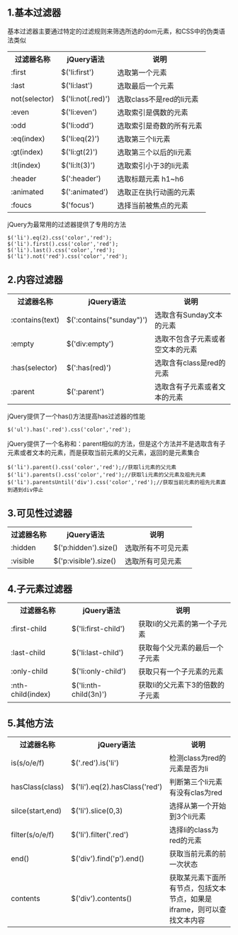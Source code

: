 ## 1.基本过滤器 ##
基本过滤器主要通过特定的过滤规则来筛选所选的dom元素，和CSS中的伪类语法类似

<table>
		<tr>
			<th>过滤器名称</th>
			<th>jQuery语法</th>
			<th>说明</th>
		</tr>
		<tr>
			<td>:first</td>
			<td>$('li:first')</td>
			<td>选取第一个元素</td>
		</tr>
		<tr>
			<td>:last</td>
			<td>$('li:last')</td>
			<td>选取最后一个元素</td>
		</tr>
		<tr>
			<td>not(selector)</td>
			<td>$('li:not(.red)')</td>
			<td>选取class不是red的li元素</td>
		</tr>
		<tr>
			<td>:even</td>
			<td>$('li:even')</td>
			<td>选取索引是偶数的元素</td>
		</tr>
		<tr>
			<td>:odd</td>
			<td>$('li:odd')</td>
			<td>选取索引是奇数的所有元素</td>
		</tr>
		<tr>
			<td>:eq(index)</td>
			<td>$('li:eq(2)')</td>
			<td>选取第三个li元素</td>
		</tr>
		<tr>
			<td>:gt(index)</td>
			<td>$('li:gt(2)')</td>
			<td>选取第三个以后的li元素</td>
		</tr>
		<tr>
			<td>:lt(index)</td>
			<td>$('li:lt(3)')</td>
			<td>选取索引小于3的li元素</td>
		</tr>
		<tr>
			<td>:header</td>
			<td>$(':header')</td>
			<td>选取标题元素 h1~h6</td>
		</tr>
		<tr>
			<td>:animated</td>
			<td>$(':animated')</td>
			<td>选取正在执行动画的元素</td>
		</tr>
		<tr>
			<td>:foucs</td>
			<td>$('focus')</td>
			<td>选择当前被焦点的元素</td>
		</tr>
	</table>   


jQuery为最常用的过滤器提供了专用的方法

	$('li').eq(2).css('color','red');
	$('li').first().css('color','red');
	$('li').last().css('color','red');
	$('li').not('red').css('color','red');

## 2.内容过滤器 ##


<table>
		<tr>
			<th>过滤器名称</th>
			<th>jQuery语法</th>
			<th>说明</th>
		</tr>
		<tr>
			<td>:contains(text)</td>
			<td>$(':contains("sunday")')</td>
			<td>选取含有Sunday文本的元素</td>
		</tr>
		<tr>
			<td>:empty</td>
			<td>$('div:empty')</td>
			<td>选取不包含子元素或者空文本的元素</td>
		</tr>
		<tr>
			<td>:has(selector)</td>
			<td>$(':has(red)')</td>
			<td>选取含有class是red的元素</td>
		</tr>
		<tr>
			<td>:parent</td>
			<td>$(':parent')</td>
			<td>选取含有子元素或者文本的元素</td>
		</tr>
	</table>


jQuery提供了一个has()方法提高has过滤器的性能

	$('ul').has('.red').css('color','red');

jQuery提供了一个名称和：parent相似的方法，但是这个方法并不是选取含有子元素或者文本的元素，而是获取当前元素的父元素，返回的是元素集合     

	$('li').parent().css('color','red');//获取li元素的父元素
	$('li').parents().css('color','red');//获取li元素的父元素及祖先元素
	$('li').parentsUntil('div').css('color','red');//获取当前元素的祖先元素直到遇到div停止


## 3.可见性过滤器 ##


<table>
		<tr>
			<th>过滤器名称</th>
			<th>jQuery语法</th>
			<th>说明</th>
		</tr>
		<tr>
			<td>:hidden</td>
			<td>$('p:hidden').size()</td>
			<td>选取所有不可见元素</td>
		</tr>
		<tr>
			<td>:visible</td>
			<td>$('p:visible').size()</td>
			<td>选取所有可见元素</td>
		</tr>
	</table>


## 4.子元素过滤器 ##


<table>
		<tr>
			<th>过滤器名称</th>
			<th>jQuery语法</th>
			<th>说明</th>
		</tr>
		<tr>
			<td>:first-child</td>
			<td>$('li:first-child')</td>
			<td>获取li的父元素的第一个子元素</td>
		</tr>
		<tr>
			<td>:last-child</td>
			<td>$('li:last-child')</td>
			<td>获取每个父元素的最后一个子元素</td>
		</tr>
		<tr>
			<td>:only-child</td>
			<td>$('li:only-child')</td>
			<td>获取只有一个子元素的元素</td>
		</tr>
		<tr>
			<td>:nth-child(index)</td>
			<td>$('li:nth-child(3n)')</td>
			<td>获取li的父元素下3的倍数的子元素</td>
		</tr>
	</table>


## 5.其他方法 ##


<table>
		<tr>
			<th>过滤器名称</th>
			<th>jQuery语法</th>
			<th>说明</th>
		</tr>
		<tr>
			<td>is(s/o/e/f)</td>
			<td>$('.red').is('li')</td>
			<td>检测class为red的元素是否为li</td>
		</tr>
		<tr>
			<td>hasClass(class)</td>
			<td>$('li').eq(2).hasClass('red')</td>
			<td>判断第三个li元素有没有clas为red</td>
		</tr>
		<tr>
			<td>silce(start,end)</td>
			<td>$('li').slice(0,3)</td>
			<td>选择从第一个开始到3个li元素</td>
		</tr>
		<tr>
			<td>filter(s/o/e/f)</td>
			<td>$('li').filter('.red')</td>
			<td>选择li的class为red的元素</td>
		</tr>
		<tr>
			<td>end()</td>
			<td>$('div').find('p').end()</td>
			<td>获取当前元素的前一次状态</td>
		</tr>
		<tr>
			<td>contents</td>
			<td>$('div').contents()</td>
			<td>获取某元素下面所有节点，包括文本节点，如果是iframe，则可以查找文本内容</td>
		</tr>
	</table>